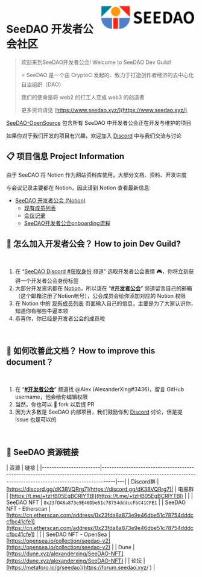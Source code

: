 <a href="https://seedao.xyz/">
    <img src="seedaoLogo.png" alt="SeeDAO logo" title="SeeDAO" align="right" height="60" />
</a>

# SeeDAO 开发者公会社区

> 欢迎来到SeeDAO开发者公会! Welcome to SeeDAO Dev Guild!
> 
> ⭐ SeeDAO 是一个由 CryptoC 发起的、致力于打造创作者经济的去中心化自治组织（DAO）
>
> 我们的使命是将 web2 的打工人变成 web3 的创造者
>
> 更多资讯请见 [https://www.seedao.xyz/](https://www.seedao.xyz/)
>

[SeeDAO-OpenSource](https://github.com/SeeDAO-OpenSource) 包含所有 SeeDAO 中开发者公会正在开发与维护的项目

如果你对于我们开发的项目有兴趣，欢迎加入 [Discord](https://discord.com/invite/4UmjBAG3pT) 中与我们交流与讨论
<br/>

## 📋 项目信息 Project Information

由于 SeeDAO 将 Notion 作为网站资料库使用，大部分文档、资料、开发进度

与会议记录主要都在 Notion，因此请到 Notion 查看最新信息:

- [SeeDAO 开发者公会 (Notion)](https://rowan-mollusk-a75.notion.site/98972f9683b74c419212c1e7ce53e725)
    - [现有成员列表](https://rowan-mollusk-a75.notion.site/d4377e7963224371b9284061032bd67e)
    - [会议记录](https://rowan-mollusk-a75.notion.site/b7e5d83033b8438887db92ee85cf09eb)
    - [SeeDAO开发者公会onboarding流程](https://rowan-mollusk-a75.notion.site/SeeDAO-onboarding-35e2c06d25c04af6a5d1a7ffdbba96e1)

## 🙋 怎么加入开发者公会？ How to join Dev Guild?
<br/>

1. 在 “[SeeDAO Discord #获取身份](https://discord.com/channels/841189467128594442/931033866146287657) 频道” 选取开发者公会表情 🎮，你将立刻获得一个开发者公会身份标签
2. 大部分开发资讯都在 [Notion](https://rowan-mollusk-a75.notion.site/98972f9683b74c419212c1e7ce53e725)，所以请在 “[**#开发者公会**](https://discord.com/channels/841189467128594442/918351013952503868)” 频道留言自己的邮箱（这个邮箱注册了Notion帐号），公会成员会给你添加对应的 Notion 权限
3. 在 Notion 中的 [现有成员列表](https://rowan-mollusk-a75.notion.site/d4377e7963224371b9284061032bd67e) 页面输入自己的信息，主要是为了大家认识你，知道你有哪些牛逼本领
4. 恭喜你，你已经是开发者公会的成员啦
<br/>

## 📝 如何改善此文档？ How to improve this document？
<br/>

1. 在 “[**#开发者公会**](https://discord.com/channels/841189467128594442/918351013952503868)” 频道找 @Alex (AlexanderXing#3436)，留言 GitHub username，他会给你编辑权限
2. 当然，你也可以 🍴 fork 以后提 PR
3. 因为大多数是 SeeDAO 内部项目，我们鼓励你到 [Discord](https://discord.com/channels/841189467128594442/918351013952503868) 讨论，但是提 Issue 也是可以的
<br/>

## 📌 SeeDAO 资源链接

| 资源    | 链接   |
|------------------------|-----------------------------------------------------------------------------------------------------------------------------------------------------------------|---|
| Discord群              | [https://discord.gg/dK38VQRrg7](https://discord.gg/dK38VQRrg7)|
| 电报群  | [https://t.me/+tzHB05EgBCRlYTBl](https://t.me/+tzHB05EgBCRlYTBl) |   |
| SeeDAO NFT             | `0x23fDA8a873e9E46Dbe51c78754dddccFbC41CFE1`        |
| SeeDAO NFT - Etherscan | [https://cn.etherscan.com/address/0x23fda8a873e9e46dbe51c78754dddccfbc41cfe1](https://cn.etherscan.com/address/0x23fda8a873e9e46dbe51c78754dddccfbc41cfe1) |   |
| SeeDAO NFT - OpenSea   | [https://opensea.io/collection/seedao-v2](https://opensea.io/collection/seedao-v2)          |
| Dune    | [https://dune.xyz/alexanderxing/SeeDAO-NFT](https://dune.xyz/alexanderxing/SeeDAO-NFT)      |
| 论坛    | [https://metaforo.io/g/seedao](https://forum.seedao.xyz/ )     |